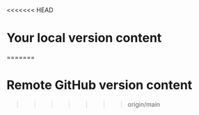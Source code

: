 <<<<<<< HEAD
# Your local version content
=======
# Remote GitHub version content
>>>>>>> origin/main
